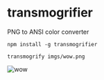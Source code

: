 transmogrifier
==============

PNG to ANSI color converter


`npm install -g transmogrifier`

`transmogrify imgs/wow.png`

![wow](https://raw.githubusercontent.com/Picturelife/transmogrifier/master/imgs/example.png)